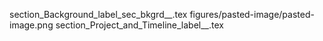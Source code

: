 section_Background_label_sec_bkgrd__.tex
figures/pasted-image/pasted-image.png
section_Project_and_Timeline_label__.tex
  